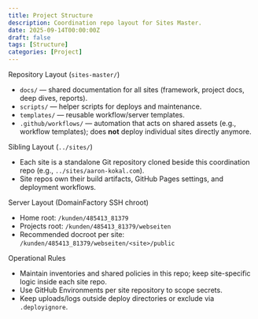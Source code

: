 ```yaml
---
title: Project Structure
description: Coordination repo layout for Sites Master.
date: 2025-09-14T00:00:00Z
draft: false
tags: [Structure]
categories: [Project]
---
```


Repository Layout (`sites-master/`)
- `docs/` — shared documentation for all sites (framework, project docs, deep dives, reports).
- `scripts/` — helper scripts for deploys and maintenance.
- `templates/` — reusable workflow/server templates.
- `.github/workflows/` — automation that acts on shared assets (e.g., workflow templates); does **not** deploy individual sites directly anymore.

Sibling Layout (`../sites/`)
- Each site is a standalone Git repository cloned beside this coordination repo (e.g., `../sites/aaron-kokal.com`).
- Site repos own their build artifacts, GitHub Pages settings, and deployment workflows.

Server Layout (DomainFactory SSH chroot)
- Home root: `/kunden/485413_81379`
- Projects root: `/kunden/485413_81379/webseiten`
- Recommended docroot per site: `/kunden/485413_81379/webseiten/<site>/public`

Operational Rules
- Maintain inventories and shared policies in this repo; keep site-specific logic inside each site repo.
- Use GitHub Environments per site repository to scope secrets.
- Keep uploads/logs outside deploy directories or exclude via `.deployignore`.
